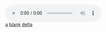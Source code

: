 <audio controls autoplay src="audio/zander.wav" loop="true"></audio>
<br>
[a](../1) [blank](../3) [delta](../4)
